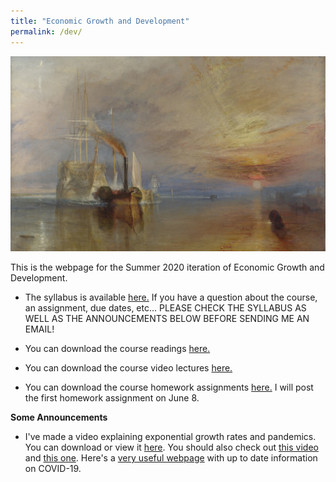 ```yaml
---
title: "Economic Growth and Development"
permalink: /dev/
---
```


![fighting_temaraire](/assets/images/fighting_temaraire.png)

This is the webpage for the Summer 2020 iteration of Economic Growth and Development.

* The syllabus is available [here.]() If you have a question about the course, an assignment, due dates, etc... PLEASE CHECK THE SYLLABUS AS WELL AS THE ANNOUNCEMENTS BELOW BEFORE SENDING ME AN EMAIL!

* You can download the course readings [here.]()

* You can download the course video lectures [here.]()

* You can download the course homework assignments [here.]() I will post the first homework assignment on June 8.

**Some Announcements**

* I've made a video explaining exponential growth rates and pandemics. You can download or view it [here](https://zoom.us/rec/share/7PZWDuvUzXtJaIHR6Uf1fPN-E6bMX6a8hiEcrKIKzE_VrOotYsrTinvI7ccKYTAB). You should also check out [this video](https://youtu.be/Kas0tIxDvrg) and [this one](https://www.youtube.com/watch?v=gxAaO2rsdIs&feature=emb_logo). Here's a [very useful webpage](https://ourworldindata.org/coronavirus) with up to date information on COVID-19.
